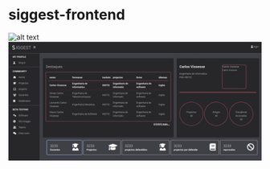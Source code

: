 # siggest-frontend
![alt text](src/vendor/img/project-page.png.png)
![alt text](src/vendor/img/docente-destaque-page.png)